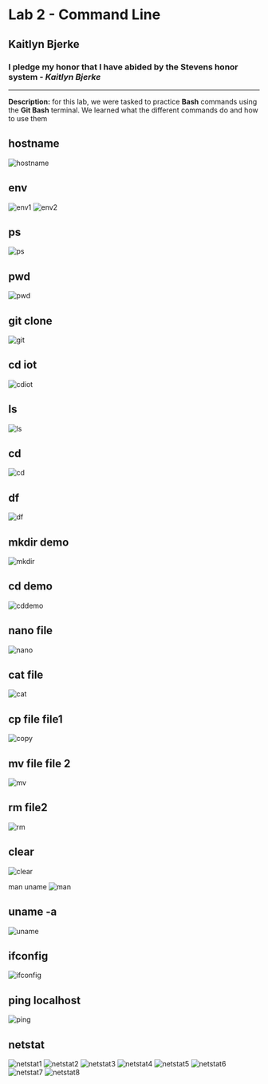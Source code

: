 # **Lab 2** - Command Line
## Kaitlyn Bjerke
### I pledge my honor that I have abided by the Stevens honor system - *Kaitlyn Bjerke*
---
**Description:** for this lab, we were tasked to practice **Bash** commands using the **Git Bash** terminal. We learned what the different commands do and how to use them

hostname
--
![hostname](https://github.com/kaitlynbjerke/Images/blob/main/hostname.png)

env
--
![env1](https://github.com/kaitlynbjerke/Images/blob/main/env1.png)
![env2](https://github.com/kaitlynbjerke/Images/blob/main/env2.png)

ps
--
![ps](https://github.com/kaitlynbjerke/Images/blob/main/ps.png)

pwd
--
![pwd](https://github.com/kaitlynbjerke/Images/blob/main/pwd.png)

git clone
--
![git](https://github.com/kaitlynbjerke/Images/blob/main/git_clone.png)

cd iot
--
![cdiot](https://github.com/kaitlynbjerke/Images/blob/main/cd_iot.png)

ls
--
![ls](https://github.com/kaitlynbjerke/Images/blob/main/ls.png)

cd
--
![cd](https://github.com/kaitlynbjerke/Images/blob/main/cd.png)

df
--
![df](https://github.com/kaitlynbjerke/Images/blob/main/df.png)

mkdir demo
--
![mkdir](https://github.com/kaitlynbjerke/Images/blob/main/mkdir.png)

cd demo
--
![cddemo](https://github.com/kaitlynbjerke/Images/blob/main/cd_demo.png)

nano file
--
![nano](https://github.com/kaitlynbjerke/Images/blob/main/nano.png)

cat file
--
![cat](https://github.com/kaitlynbjerke/Images/blob/main/cat_file.png)

cp file file1
--
![copy](https://github.com/kaitlynbjerke/Images/blob/main/copy_file.png)

mv file file 2
--
![mv](https://github.com/kaitlynbjerke/Images/blob/main/mv_file.png)

rm file2
--
![rm](https://github.com/kaitlynbjerke/Images/blob/main/rm_file2.png)

clear
--
![clear](https://github.com/kaitlynbjerke/Images/blob/main/clear.png)

man uname
![man](https://github.com/kaitlynbjerke/Images/blob/main/uname_help.png)

uname -a
--
![uname](https://github.com/kaitlynbjerke/Images/blob/main/uname.png)

ifconfig
--
![ifconfig](https://github.com/kaitlynbjerke/Images/blob/main/ipconfig.png)

ping localhost
--
![ping](https://github.com/kaitlynbjerke/Images/blob/main/ping.png)

netstat
--
![netstat1](https://github.com/kaitlynbjerke/Images/blob/main/netstat1.png)
![netstat2](https://github.com/kaitlynbjerke/Images/blob/main/netstat2.png)
![netstat3](https://github.com/kaitlynbjerke/Images/blob/main/netstat3.png)
![netstat4](https://github.com/kaitlynbjerke/Images/blob/main/netstat4.png)
![netstat5](https://github.com/kaitlynbjerke/Images/blob/main/netstat5.png)
![netstat6](https://github.com/kaitlynbjerke/Images/blob/main/netstat6.png)
![netstat7](https://github.com/kaitlynbjerke/Images/blob/main/netstat7.png)
![netstat8](https://github.com/kaitlynbjerke/Images/blob/main/netstat8.png)
